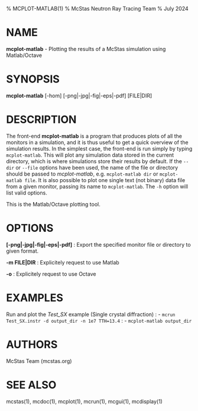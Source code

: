 % MCPLOT-MATLAB(1)
% McStas Neutron Ray Tracing Team
% July 2024

# NAME

**mcplot-matlab** - Plotting the results of a McStas simulation using Matlab/Octave

# SYNOPSIS

**mcplot-matlab** [-hom] [-png|-jpg|-fig|-eps|-pdf] [FILE|DIR]

# DESCRIPTION

The front-end **mcplot-matlab** is a program that produces plots of
all the monitors in a simulation, and it is thus useful to get a quick overview
of the simulation results. In the simplest case, the front-end is run simply by
typing `mcplot-matlab`. This will plot any simulation data stored in the current
directory, which is where simulations store their results by default. If the
`--dir` or `--file` options have been used, the name of the file
or directory should be passed to *mcplot-matlab*, e.g. `mcplot-matlab dir` or `mcplot-matlab file`. It
is also possible to plot one single text (not binary) data file from a given
monitor, passing its name to `mcplot-matlab`. The `-h` option will list valid options.

This is the Matlab/Octave plotting tool.

# OPTIONS

**[-png|-jpg|-fig|-eps|-pdf]**
:   Export the specified monitor file or directory to given format.

**-m FILE|DIR**
:   Explicitely request to use Matlab

**-o**
:   Explicitely request to use Octave

# EXAMPLES

Run and plot the *Test_SX* example (Single crystal diffraction)
:   - `mcrun Test_SX.instr -d output_dir -n 1e7 TTH=13.4`
:   - `mcplot-matlab output_dir`

# AUTHORS

McStas Team (mcstas.org)

# SEE ALSO

mcstas(1), mcdoc(1), mcplot(1), mcrun(1), mcgui(1), mcdisplay(1)

